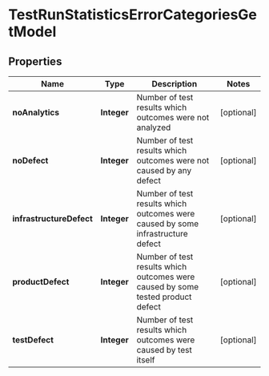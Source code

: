 

# TestRunStatisticsErrorCategoriesGetModel


## Properties

| Name | Type | Description | Notes |
|------------ | ------------- | ------------- | -------------|
|**noAnalytics** | **Integer** | Number of test results which outcomes were not analyzed |  [optional] |
|**noDefect** | **Integer** | Number of test results which outcomes were not caused by any defect |  [optional] |
|**infrastructureDefect** | **Integer** | Number of test results which outcomes were caused by some infrastructure defect |  [optional] |
|**productDefect** | **Integer** | Number of test results which outcomes were caused by some tested product defect |  [optional] |
|**testDefect** | **Integer** | Number of test results which outcomes were caused by test itself |  [optional] |



